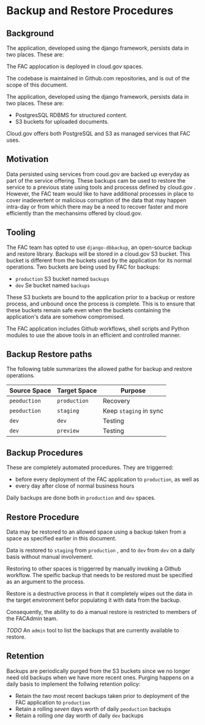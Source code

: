 # Backup and Restore Procedures

## Background

The application, developed using the django framework, persists data in two places. These are:

The FAC applocation is deployed in cloud.gov spaces.

The codebase is maintained in Github.com repositories, and is out of the scope of this document.

The application, developed using the django framework, persists data in two places. These are:

- PostgresSQL RDBMS for structured content.
- S3 buckets for uploaded documents.

Cloud.gov offers both PostgreSQL and S3 as managed services that FAC uses.

## Motivation

Data persisted using services from coud.gov are backed up everyday as part of the service offering. These backups cam be used to restore the service to a previous state using tools and processs defined by cloud.gov .
However, the FAC team would like to have additional processes in place to cover inadevertent or malicious corruption of the data that may happen intra-day or from which there may be a need to recover faster and more efficiently than the mechansims offered by cloud.gov.

## Tooling

The FAC team has opted to use `django-dbbackup`, an open-source backup and restore library.
Backups will be stored in a cloud.gov S3 bucket. This bucket is different from the buckets used by the application for its normal operations. Two buckets are being used by FAC for backups:

- `production` S3 bucket named `backups`
- `dev` Se bucket named `backups`

These S3 buckets are bound to the application prior to a backup or restore process, and unbound once the process is complete. This is to ensure that these buckets remain safe even when the buckets containing the application's data are somehow compromised.

The FAC application includes Github workflows, shell scripts and Python modules to use the above tools in an efficient and controlled manner.

## Backup Restore paths

The following table summarizes the allowed pathe for backup and restore operations.

|Source Space| Target Space| Purpose |
|---|---|---|
|`peoduction`|`production`|Recovery|
|`peoduction`|`staging`|Keep  `staging` in sync|
|`dev`|`dev`|Testing|
|`dev`|`preview`|Testing|

## Backup Procedures

These are completely automated procedures. They are triggerred:

- before every deployment of the FAC application to `production`, as well as
- every day after close of normal business hours

Daily backups are done both in `production` and `dev` spaces.

## Restore Procedure

Data may be restored to an allowed space using a backup taken from a space as specified earlier in this document.

Data is restored to `staging` from `production` , and to `dev` from `dev` on a daily basis without manual involvement.

Restoring to other spaces is triggerred by manually invoking a Github workflow. The speific backup that needs to be restored must be specified as an argument to the process.

Restore is a destructive process in that it completely wipes out the data in the target environment befor populating it with data from the backup.

Consequently, the ability to do a manual restore is restricted to members of the FACAdmin team.

*TODO* An `admin` tool to list the backups that are currently available to restore.

## Retention

Backups are periodically purged from the S3 buckets since we no longer need old backups when we have more recent ones. Purging happens on a daily basis to implement the follwing retention policy:

- Retain the *two* most recent backups taken prior to deployment of the FAC application to `production`
- Retain a rolling *seven* days worth of daily `peoduction` backups
- Retain a rolling *one* day worth of daily `dev` backups
